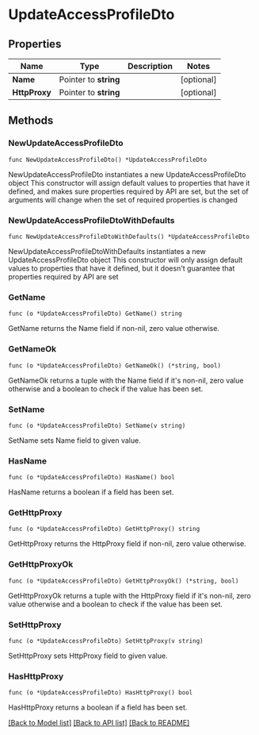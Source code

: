 # UpdateAccessProfileDto

## Properties

Name | Type | Description | Notes
------------ | ------------- | ------------- | -------------
**Name** | Pointer to **string** |  | [optional] 
**HttpProxy** | Pointer to **string** |  | [optional] 

## Methods

### NewUpdateAccessProfileDto

`func NewUpdateAccessProfileDto() *UpdateAccessProfileDto`

NewUpdateAccessProfileDto instantiates a new UpdateAccessProfileDto object
This constructor will assign default values to properties that have it defined,
and makes sure properties required by API are set, but the set of arguments
will change when the set of required properties is changed

### NewUpdateAccessProfileDtoWithDefaults

`func NewUpdateAccessProfileDtoWithDefaults() *UpdateAccessProfileDto`

NewUpdateAccessProfileDtoWithDefaults instantiates a new UpdateAccessProfileDto object
This constructor will only assign default values to properties that have it defined,
but it doesn't guarantee that properties required by API are set

### GetName

`func (o *UpdateAccessProfileDto) GetName() string`

GetName returns the Name field if non-nil, zero value otherwise.

### GetNameOk

`func (o *UpdateAccessProfileDto) GetNameOk() (*string, bool)`

GetNameOk returns a tuple with the Name field if it's non-nil, zero value otherwise
and a boolean to check if the value has been set.

### SetName

`func (o *UpdateAccessProfileDto) SetName(v string)`

SetName sets Name field to given value.

### HasName

`func (o *UpdateAccessProfileDto) HasName() bool`

HasName returns a boolean if a field has been set.

### GetHttpProxy

`func (o *UpdateAccessProfileDto) GetHttpProxy() string`

GetHttpProxy returns the HttpProxy field if non-nil, zero value otherwise.

### GetHttpProxyOk

`func (o *UpdateAccessProfileDto) GetHttpProxyOk() (*string, bool)`

GetHttpProxyOk returns a tuple with the HttpProxy field if it's non-nil, zero value otherwise
and a boolean to check if the value has been set.

### SetHttpProxy

`func (o *UpdateAccessProfileDto) SetHttpProxy(v string)`

SetHttpProxy sets HttpProxy field to given value.

### HasHttpProxy

`func (o *UpdateAccessProfileDto) HasHttpProxy() bool`

HasHttpProxy returns a boolean if a field has been set.


[[Back to Model list]](../README.md#documentation-for-models) [[Back to API list]](../README.md#documentation-for-api-endpoints) [[Back to README]](../README.md)


